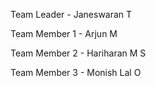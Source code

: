 Team Leader - Janeswaran T

Team Member 1 - Arjun M

Team Member 2 - Hariharan M S

Team Member 3 - Monish Lal O
